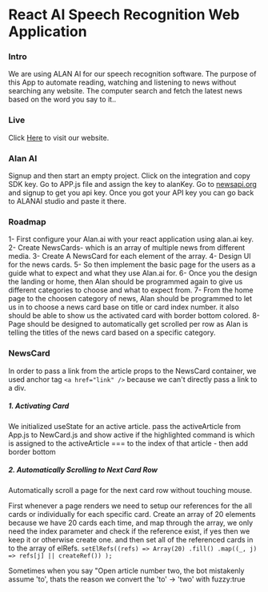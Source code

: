# React AI Speech Recognition Web Application

### Intro
We are using ALAN AI for our speech recognition software. The purpose of this App to automate reading, watching and listening to news without searching any website. The computer search and fetch the latest news based on the word you say to it..

### Live
Click [Here](https://upbeat-jones-bfdf75.netlify.app/) to visit our website.


### Alan AI
Signup and then start an empty project. Click on the integration and copy SDK key. Go to APP.js file and assign the key to alanKey.
Go to [newsapi.org](https://newsapi.org/) and signup to get you api key. Once you got your API key you can go back to ALANAI studio and paste it there.

### Roadmap

1- First configure your Alan.ai with your react application using alan.ai key.
2- Create NewsCards- which is an array of multiple news from different media.
3- Create A NewsCard for each element of the array.
4- Design UI for the news cards.
5- So then implement the basic page for the users as a guide what to expect and what they use Alan.ai for.
6- Once you the design the landing or home, then Alan should be programmed again to give us different categories to choose and what to expect from.
7- From the home page to the choosen category of news, Alan should be programmed to let us in to choose a news card base on title or card index number. it also should be able to show us the activated card with border bottom colored.
8- Page should be designed to automatically get scrolled per row as Alan is telling the titles of the news card based on a specific category.


### NewsCard

In order to pass a link from the article props to the NewsCard container, we used anchor tag `<a href="link" />` because we can't directly pass a link to a div.

##### 1. Activating Card

We initialized useState for an active article. pass the activeArticle from App.js to NewCard.js and show active if the highlighted command is which is assigned to the activeArticle === to the index of that article - then add border bottom

##### 2. Automatically Scrolling to Next Card Row

Automatically scroll a page for the next card row without touching mouse.

First whenever a page renders we need to setup our references for the all cards or individually for each specific card. Create an array of 20 elements because we have 20 cards each time, and map through the array, we only need the index parameter and check if the reference exist, if yes then we keep it or otherwise create one. and then set all of the referenced cards in to the array of elRefs.
`setElRefs((refs) => Array(20) .fill() .map((_, j) => refs[j] || createRef()) );`

Sometimes when you say "Open article number two, the bot mistakenly assume 'to', thats the reason we convert the 'to' -> 'two' with fuzzy:true
